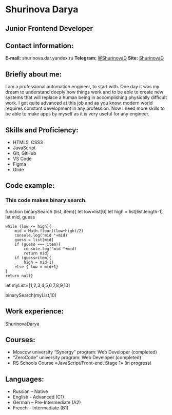 # Shurinova Darya

## Junior Frontend Developer

## Contact information:
**E-mail:** shurinova.dar.yandex.ru 
**Telegram:** [@ShurinovaD](@ShurinovaD)
**Site:** [ShurinovaD](http://f98315rl.beget.tech/index.html)

## Briefly about me:
I am a professional automation engineer, to start with. One day it was my dream to understand deeply how things work and to be able to create new systems that will replace a human being in accomplishing physically difficult work. I got quite advanced at this job and as you know, modern world requires constant development in any profession. Now  I need more skills to be able to make apps by myself as it is very useful for any engineer. 

## Skills and Proficiency:
*	HTML5, CSS3
*	JavaScript 
*	Git, GitHub
*	VS Code
*	Figma
*	Glide

## Code example:
### This code makes binary search.

function binarySearch (list, item){
    let low=list[0]
    let high = list[list.length-1]
    let mid, guess

    while (low <= high){
        mid = Math.floor((low+high)/2)
        console.log("mid "+mid)
        guess = list[mid]
        if (guess === item){
            console.log("mid "+mid)
            return mid}
        if (guess>item){
            high = mid-1}
        else { low = mid+1}
    }
    return null} 

let myList=[1,2,3,4,5,6,7,8,9,10]

binarySearch(myList,10)

## Work experience:
[ShurinovaDarya](http://f98315rl.beget.tech/index.html)

## Courses:
*	Moscow university “Synergy” program: Web Developer  (completed)
*	“ZeroCode” university program: Web Developer  (completed)
*	RS Schools Course «JavaScript/Front-end. Stage 1» (in progress)

## Languages:
*	Russian – Native
*	English - Advanced (C1)
*	German – Pre-Intermediate (A2)
*	French – Intermediate (B1)



